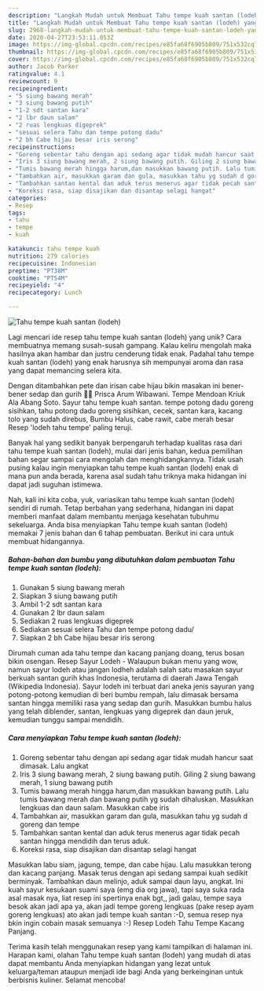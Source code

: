 ```yaml
---
description: "Langkah Mudah untuk Membuat Tahu tempe kuah santan (lodeh) yang Enak"
title: "Langkah Mudah untuk Membuat Tahu tempe kuah santan (lodeh) yang Enak"
slug: 2968-langkah-mudah-untuk-membuat-tahu-tempe-kuah-santan-lodeh-yang-enak
date: 2020-04-27T23:53:11.053Z
image: https://img-global.cpcdn.com/recipes/e85fa68f6905b809/751x532cq70/tahu-tempe-kuah-santan-lodeh-foto-resep-utama.jpg
thumbnail: https://img-global.cpcdn.com/recipes/e85fa68f6905b809/751x532cq70/tahu-tempe-kuah-santan-lodeh-foto-resep-utama.jpg
cover: https://img-global.cpcdn.com/recipes/e85fa68f6905b809/751x532cq70/tahu-tempe-kuah-santan-lodeh-foto-resep-utama.jpg
author: Jacob Parker
ratingvalue: 4.1
reviewcount: 9
recipeingredient:
- "5 siung bawang merah"
- "3 siung bawang putih"
- "1-2 sdt santan kara"
- "2 lbr daun salam"
- "2 ruas lengkuas digeprek"
- "sesuai selera Tahu dan tempe potong dadu"
- "2 bh Cabe hijau besar iris serong"
recipeinstructions:
- "Goreng sebentar tahu dengan api sedang agar tidak mudah hancur saat dimasak. Lalu angkat"
- "Iris 3 siung bawang merah, 2 siung bawang putih. Giling 2 siung bawang merah, 1 siung bawang putih"
- "Tumis bawang merah hingga harum,dan masukkan bawang putih. Lalu tumis bawang merah dan bawang putih yg sudah dihaluskan. Masukkan lengkuas dan daun salam. Masukkan cabe iris"
- "Tambahkan air, masukkan garam dan gula, masukkan tahu yg sudah d goreng dan tempe"
- "Tambahkan santan kental dan aduk terus menerus agar tidak pecah santan hingga mendidih dan terus aduk."
- "Koreksi rasa, siap disajikan dan disantap selagi hangat"
categories:
- Resep
tags:
- tahu
- tempe
- kuah

katakunci: tahu tempe kuah 
nutrition: 279 calories
recipecuisine: Indonesian
preptime: "PT38M"
cooktime: "PT54M"
recipeyield: "4"
recipecategory: Lunch

---
```



![Tahu tempe kuah santan (lodeh)](https://img-global.cpcdn.com/recipes/e85fa68f6905b809/751x532cq70/tahu-tempe-kuah-santan-lodeh-foto-resep-utama.jpg)

Lagi mencari ide resep tahu tempe kuah santan (lodeh) yang unik? Cara membuatnya memang susah-susah gampang. Kalau keliru mengolah maka hasilnya akan hambar dan justru cenderung tidak enak. Padahal tahu tempe kuah santan (lodeh) yang enak harusnya sih mempunyai aroma dan rasa yang dapat memancing selera kita.

Dengan ditambahkan pete dan irisan cabe hijau bikin masakan ini bener-bener sedap dan gurih 👩‍🍳 Prisca Arum Wibawani. Tempe Mendoan Kriuk Ala Abang Soto. Sayur tahu tempe kuah santan. tempe potong dadu goreng sisihkan, tahu potong dadu goreng sisihkan, cecek, santan kara, kacang tolo yang sudah direbus, Bumbu Halus, cabe rawit, cabe merah besar Resep &#39;lodeh tahu tempe&#39; paling teruji.

Banyak hal yang sedikit banyak berpengaruh terhadap kualitas rasa dari tahu tempe kuah santan (lodeh), mulai dari jenis bahan, kedua pemilihan bahan segar sampai cara mengolah dan menghidangkannya. Tidak usah pusing kalau ingin menyiapkan tahu tempe kuah santan (lodeh) enak di mana pun anda berada, karena asal sudah tahu triknya maka hidangan ini dapat jadi suguhan istimewa.


Nah, kali ini kita coba, yuk, variasikan tahu tempe kuah santan (lodeh) sendiri di rumah. Tetap berbahan yang sederhana, hidangan ini dapat memberi manfaat dalam membantu menjaga kesehatan tubuhmu sekeluarga. Anda bisa menyiapkan Tahu tempe kuah santan (lodeh) memakai 7 jenis bahan dan 6 tahap pembuatan. Berikut ini cara untuk membuat hidangannya.

<!--inarticleads1-->

##### Bahan-bahan dan bumbu yang dibutuhkan dalam pembuatan Tahu tempe kuah santan (lodeh):

1. Gunakan 5 siung bawang merah
1. Siapkan 3 siung bawang putih
1. Ambil 1-2 sdt santan kara
1. Gunakan 2 lbr daun salam
1. Sediakan 2 ruas lengkuas digeprek
1. Sediakan sesuai selera Tahu dan tempe potong dadu/
1. Siapkan 2 bh Cabe hijau besar iris serong


Dirumah cuman ada tahu tempe dan kacang panjang doang, terus bosan bikin osengan. Resep Sayur Lodeh - Walaupun bukan menu yang wow, namun sayur lodeh atau jangan lodheh adalah salah satu masakan sayur berkuah santan gurih khas Indonesia, terutama di daerah Jawa Tengah (Wikipedia Indonesia). Sayur lodeh ini terbuat dari aneka jenis sayuran yang potong-potong kemudian di beri bumbu rempah, lalu dimasak bersama santan hingga memiliki rasa yang sedap dan gurih. Masukkan bumbu halus yang telah diblender, santan, lengkuas yang digeprek dan daun jeruk, kemudian tunggu sampai mendidih. 

<!--inarticleads2-->

##### Cara menyiapkan Tahu tempe kuah santan (lodeh):

1. Goreng sebentar tahu dengan api sedang agar tidak mudah hancur saat dimasak. Lalu angkat
1. Iris 3 siung bawang merah, 2 siung bawang putih. Giling 2 siung bawang merah, 1 siung bawang putih
1. Tumis bawang merah hingga harum,dan masukkan bawang putih. Lalu tumis bawang merah dan bawang putih yg sudah dihaluskan. Masukkan lengkuas dan daun salam. Masukkan cabe iris
1. Tambahkan air, masukkan garam dan gula, masukkan tahu yg sudah d goreng dan tempe
1. Tambahkan santan kental dan aduk terus menerus agar tidak pecah santan hingga mendidih dan terus aduk.
1. Koreksi rasa, siap disajikan dan disantap selagi hangat


Masukkan labu siam, jagung, tempe, dan cabe hijau. Lalu masukkan terong dan kacang panjang. Masak terus dengan api sedang sampai kuah sedikit berminyak. Tambahkan daun melinjo, aduk sampai daun layu, angkat. Ini kuah sayur kesukaan suami saya (emg dia org jawa), tapi saya suka rada asal masak nya, liat resep ini spertinya enak bgt,, jadi galau, tempe saya besok akan jadi apa ya, akan jadi tempe goreng lengkuas (pake resep ayam goreng lengkuas) ato akan jadi tempe kuah santan :-D, semua resep nya bkin ingin cobain masak semuanya :-) Resep Lodeh Tahu Tempe Kacang Panjang. 

Terima kasih telah menggunakan resep yang kami tampilkan di halaman ini. Harapan kami, olahan Tahu tempe kuah santan (lodeh) yang mudah di atas dapat membantu Anda menyiapkan hidangan yang lezat untuk keluarga/teman ataupun menjadi ide bagi Anda yang berkeinginan untuk berbisnis kuliner. Selamat mencoba!
